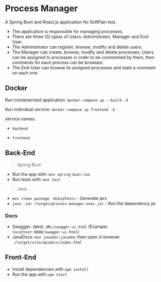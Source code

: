 # Process Manager

A Spring Boot and React.js application for SoftPlan test.

- The application is responsible for managing processes.
- There are three (3) types of Users: Administrator, Manager and End-User.
- The Administrator can register, browse, modify and delete users.
- The Manager can create, browse, modify and delete processes. Users can be assigned to processes in order to be commented by them, then comments for each process can be browsed.
- The End-User can browse its assigned processes and state a comment on each one. 

## Docker

Run containerized application: `docker-compose up --build -d`

Run individual service: `docker-compose up frontend -d`

service names:

- `backend`

- `frontend`

## Back-End

> Spring Boot

- Run the app with: `mvn spring-boot:run`
- Run tests with: `mvn test`

> Java

- `mvn clean package -DskipTests` - Generate jars
- `java -jar /target/process-manager-exec.jar` - Run the dependency jar

### Docs

- Swagger: `$BASE_URL/swagger-ui.html` (Example: `localhost:8080/swagger-ui.html`)
- JavaDocs: `mvn javadoc:javadoc` then open in browser `./target/site/apidocs/index.html`

## Front-End

- Install dependencies with `npm install`
- Run the app with `npm start`


